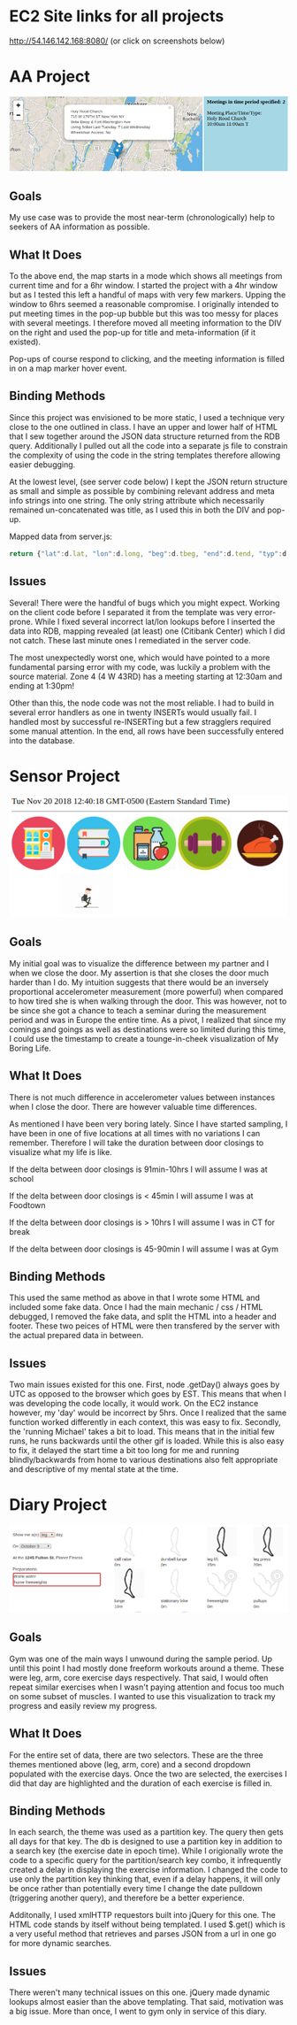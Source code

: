 # EC2 Site links for all projects
http://54.146.142.168:8080/ (or click on screenshots below)

# AA Project

[![AA Project](img/aa.png)](http://54.146.142.168:8080/aa)

## Goals

My use case was to provide the most near-term (chronologically) help to seekers of AA information as possible.  

## What It Does

To the above end, the map starts in a mode which shows all meetings from current time and for a 6hr window.  I started the project with a 4hr window but as I tested this left a handful of maps with very few markers.  Upping the window to 6hrs seemed a reasonable compromise.  I originally intended to put meeting times in the pop-up bubble but this was too messy for places with several meetings.  I therefore moved all meeting information to the DIV on the right and used the pop-up for title and meta-information (if it existed).

Pop-ups of course respond to clicking, and the meeting information is filled in on a map marker hover event.

## Binding Methods

Since this project was envisioned to be more static, I used a technique very close to the one outlined in class. I have an upper and lower half of HTML that I sew together around the JSON data structure returned from the RDB query.  Additionally I pulled out all the code into a separate js file to constrain the complexity of using the code in the string templates therefore allowing easier debugging.  

At the lowest level, (see server code below) I kept the JSON return structure as small and simple as possible by combining relevant address and meta info strings into one string.  The only string attribute which necessarily remained un-concatenated was title, as I used this in both the DIV and pop-up.



Mapped data from server.js:

```javascript
return {"lat":d.lat, "lon":d.long, "beg":d.tbeg, "end":d.tend, "typ":d.ttype, "title":d.title, "meetings": "<br>" + d.address + "<br>" + d.meta + "<br>" + d.details + "<br>Wheelchair Access: " + wchair};
```


## Issues

Several!  There were the handful of bugs which you might expect.  Working on the client code before I separated it from the template was very error-prone.  While I fixed several incorrect lat/lon lookups before I inserted the data into RDB, mapping revealed (at least) one (Citibank Center) which I did not catch.  These last minute ones I remediated in the server code.

The most unexpectedly worst one, which would have pointed to a more fundamental parsing error with my code, was luckily a problem with the source material.  Zone 4 (4 W 43RD) has a meeting starting at 12:30am and ending at 1:30pm!   

Other than this, the node code was not the most reliable.  I had to build in several error handlers as one in twenty INSERTs would usually fail.  I handled most by successful re-INSERTing but a few stragglers required some manual attention.  In the end, all rows have been successfully entered into the database.


# Sensor Project

[![Sensor Project](img/sensor.png)](http://54.146.142.168:8080/se)

## Goals

My initial goal was to visualize the difference between my partner and I when we close the door.  My assertion is that she closes the door much harder than I do.  My intuition suggests that there would be an inversely proportional accelerometer measurement (more powerful) when compared to how tired she is when walking through the door.  This was however, not to be since she got a chance to teach a seminar during the measurement period and was in Europe the entire time.  As a pivot, I realized that since my comings and goings as well as destinations were so limited during this time, I could use the timestamp to create a tounge-in-cheek visualization of My Boring Life.

## What It Does

There is not much difference in accelerometer values between instances when I close the door. There are however valuable time differences.

As mentioned I have been very boring lately. Since I have started sampling, I have been in one of five locations at all times with no variations I can remember. Therefore I will take the duration between door closings to visualize what my life is like.

If the delta between door closings is 91min-10hrs I will assume I was at school

If the delta between door closings is < 45min I will assume I was at Foodtown

If the delta between door closings is > 10hrs I will assume I was in CT for break

If the delta between door closings is 45-90min I will assume I was at Gym


## Binding Methods

This used the same method as above in that I wrote some HTML and included some fake data.  Once I had the main mechanic / css / HTML debugged, I removed the fake data, and split the HTML into a header and footer.  These two peices of HTML were then transfered by the server with the actual prepared data in between.  


## Issues
Two main issues existed for this one.  First, node .getDay() always goes by UTC as opposed to the browser which goes by EST.  This means that when I was developing the code locally, it would work.  On the EC2 instance however, my 'day' would be incorrect by 5hrs.   Once I realized that the same function worked differently in each context, this was easy to fix.  Secondly, the 'running Michael' takes a bit to load.  This means that in the initial few runs, he runs backwards until the other gif is loaded.  While this is also easy to fix, it delayed the start time a bit too long for me and running blindly/backwards from home to various destinations also felt appropriate and descriptive of my mental state at the time. 

# Diary Project

[![Diary Project](img/diary.png)](http://54.146.142.168:8080/di.html)

## Goals

Gym was one of the main ways I unwound during the sample period.  Up until this point I had mostly done freeform workouts around a theme.  These were leg, arm, core exercise days respectively.  That said, I would often repeat similar exercises when I wasn't paying attention and focus too much on some subset of muscles.  I wanted to use this visualization to track my progress and easily review my progress.

## What It Does

For the entire set of data, there are two selectors.  These are the three themes mentioned above (leg, arm, core) and a second dropdown populated with the exercise days.  Once the two are selected, the exercises I did that day are highlighted and the duration of each exercise is filled in.

## Binding Methods

In each search, the theme was used as a partition key.  The query then gets all days for that key.  The db is designed to use a partition key in addition to a search key (the exercise date in epoch time).  While I origionally wrote the code to a specific query for the partition/search key combo, it infrequently created a delay in displaying the exercise information.  I changed the code to use only the partition key thinking that, even if a delay happens, it will only be once rather than potentially every time I change the date pulldown (triggering another query), and therefore be a better experience.

Additonally, I used xmlHTTP requestors built into jQuery for this one.  The HTML code stands by itself without being templated.  I used $.get() which is a very useful method that retrieves and parses JSON from a url in one go for more dynamic searches.  

## Issues

There weren't many technical issues on this one.  jQuery made dynamic lookups almost easier than the above templating.  That said, motivation was a big issue.  More than once, I went to gym only in service of this diary.
